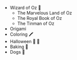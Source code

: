 - Wizard of Oz 📖
    - The Marvelous Land of Oz
    - The Royal Book of Oz
    - The Tinman of Oz
- Origami 
- Coloring 🖍️
- Halloween 🍬 🎃
- Baking 🍰
- Dogs 🐶
